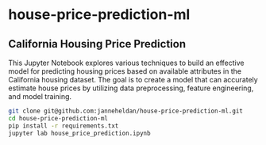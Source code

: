 # house-price-prediction-ml

## California Housing Price Prediction

This Jupyter Notebook explores various techniques to build an effective model for predicting housing prices based on available attributes in the California housing dataset. The goal is to create a model that can accurately estimate house prices by utilizing data preprocessing, feature engineering, and model training.

```bash
git clone git@github.com:janneheldan/house-price-prediction-ml.git
cd house-price-prediction-ml
pip install -r requirements.txt
jupyter lab house_price_prediction.ipynb
```
